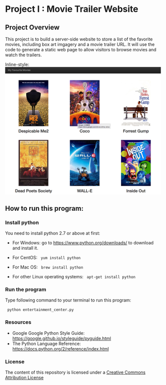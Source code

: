 # Project I : Movie Trailer Website

## Project Overview

This project is to build a server-side website to store a list of the favorite movies, including box art imgagery and a movie trailer URL. It will use the code to generate a static web page to allow visitors to browse movies and watch the trailers.

Inline-style: 
![alt text](https://github.com/lichang333/ud036_Project-Favourite-Movie/blob/master/preview.png "Preview:")

## How to run this program:


### Install python

You need to install python 2.7 or above at first:

* For Windows: go to <https://www.python.org/downloads/> to download and install it.

* For CentOS:  ``` yum install python```

* For Mac OS: ``` brew install python```

* For other Linux operating systems:  ``` apt-get install python```


### Run the program
Type following command to your terminal to run this program:
```
 python entertainment_center.py
```



### Resources
- Google Google Python Style Guide: <https://google.github.io/styleguide/pyguide.html>
- The Python Language Reference: <https://docs.python.org/2/reference/index.html>

### License

The content of this repository is licensed under a
[Creative Commons Attribution License](http://creativecommons.org/licenses/by/3.0/us/)

